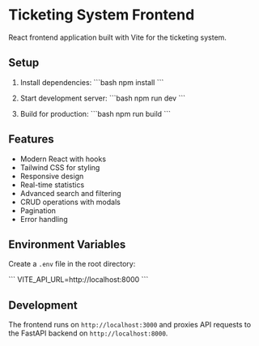 # Ticketing System Frontend

React frontend application built with Vite for the ticketing system.

## Setup

1. Install dependencies:
   \`\`\`bash
   npm install
   \`\`\`

2. Start development server:
   \`\`\`bash
   npm run dev
   \`\`\`

3. Build for production:
   \`\`\`bash
   npm run build
   \`\`\`

## Features

- Modern React with hooks
- Tailwind CSS for styling
- Responsive design
- Real-time statistics
- Advanced search and filtering
- CRUD operations with modals
- Pagination
- Error handling

## Environment Variables

Create a `.env` file in the root directory:

\`\`\`
VITE_API_URL=http://localhost:8000
\`\`\`

## Development

The frontend runs on `http://localhost:3000` and proxies API requests to the FastAPI backend on `http://localhost:8000`.
